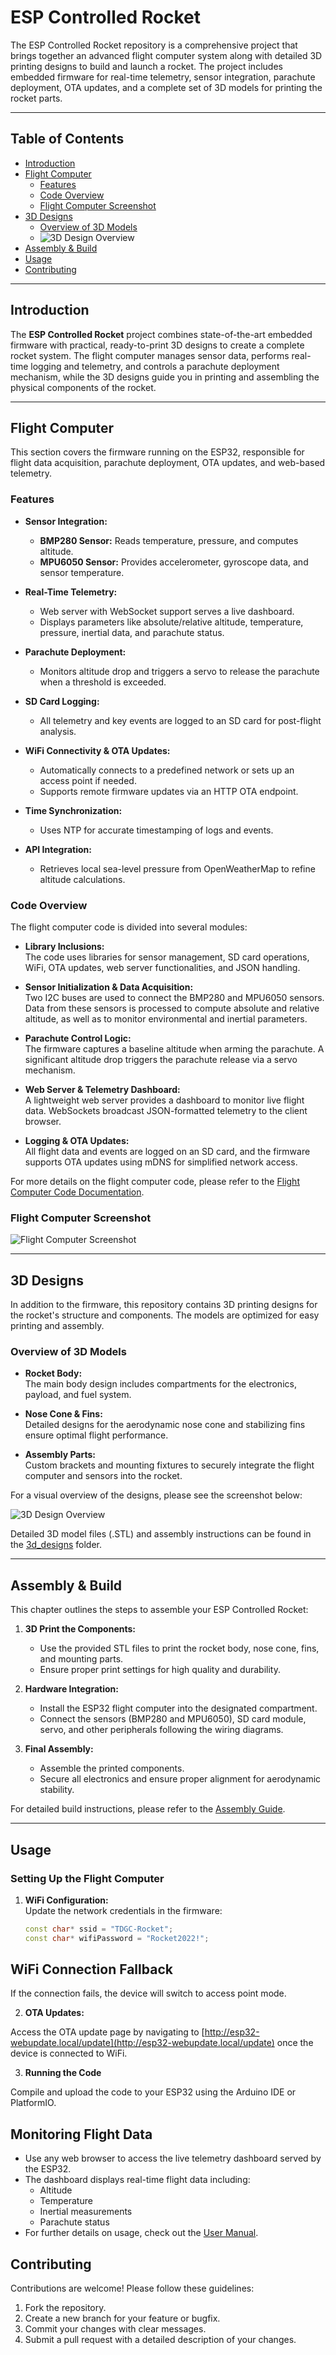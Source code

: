 # ESP Controlled Rocket

The ESP Controlled Rocket repository is a comprehensive project that brings together an advanced flight computer system along with detailed 3D printing designs to build and launch a rocket. The project includes embedded firmware for real-time telemetry, sensor integration, parachute deployment, OTA updates, and a complete set of 3D models for printing the rocket parts.

---

## Table of Contents

- [Introduction](#introduction)
- [Flight Computer](#flight-computer)
  - [Features](#features)
  - [Code Overview](#code-overview)
  - [Flight Computer Screenshot](#flight-computer-screenshot)
- [3D Designs](#3d-designs)
  - [Overview of 3D Models](#overview-of-3d-models)
  - ![3D Design Overview](media/3d_design_overview.png)
- [Assembly & Build](#assembly--build)
- [Usage](#usage)
- [Contributing](#contributing)


---

## Introduction

The **ESP Controlled Rocket** project combines state-of-the-art embedded firmware with practical, ready-to-print 3D designs to create a complete rocket system. The flight computer manages sensor data, performs real-time logging and telemetry, and controls a parachute deployment mechanism, while the 3D designs guide you in printing and assembling the physical components of the rocket.

---

## Flight Computer

This section covers the firmware running on the ESP32, responsible for flight data acquisition, parachute deployment, OTA updates, and web-based telemetry.

### Features

- **Sensor Integration:**  
  - **BMP280 Sensor:** Reads temperature, pressure, and computes altitude.
  - **MPU6050 Sensor:** Provides accelerometer, gyroscope data, and sensor temperature.
  
- **Real-Time Telemetry:**  
  - Web server with WebSocket support serves a live dashboard.
  - Displays parameters like absolute/relative altitude, temperature, pressure, inertial data, and parachute status.
  
- **Parachute Deployment:**  
  - Monitors altitude drop and triggers a servo to release the parachute when a threshold is exceeded.
  
- **SD Card Logging:**  
  - All telemetry and key events are logged to an SD card for post-flight analysis.
  
- **WiFi Connectivity & OTA Updates:**  
  - Automatically connects to a predefined network or sets up an access point if needed.
  - Supports remote firmware updates via an HTTP OTA endpoint.
  
- **Time Synchronization:**  
  - Uses NTP for accurate timestamping of logs and events.
  
- **API Integration:**  
  - Retrieves local sea-level pressure from OpenWeatherMap to refine altitude calculations.

### Code Overview

The flight computer code is divided into several modules:

- **Library Inclusions:**  
  The code uses libraries for sensor management, SD card operations, WiFi, OTA updates, web server functionalities, and JSON handling.

- **Sensor Initialization & Data Acquisition:**  
  Two I2C buses are used to connect the BMP280 and MPU6050 sensors. Data from these sensors is processed to compute absolute and relative altitude, as well as to monitor environmental and inertial parameters.

- **Parachute Control Logic:**  
  The firmware captures a baseline altitude when arming the parachute. A significant altitude drop triggers the parachute release via a servo mechanism.

- **Web Server & Telemetry Dashboard:**  
  A lightweight web server provides a dashboard to monitor live flight data. WebSockets broadcast JSON-formatted telemetry to the client browser.

- **Logging & OTA Updates:**  
  All flight data and events are logged on an SD card, and the firmware supports OTA updates using mDNS for simplified network access.

For more details on the flight computer code, please refer to the [Flight Computer Code Documentation](docs/flight_computer.md).


### Flight Computer Screenshot
![Flight Computer Screenshot](media/flight_computer_dashboard.png)

---

## 3D Designs

In addition to the firmware, this repository contains 3D printing designs for the rocket's structure and components. The models are optimized for easy printing and assembly.

### Overview of 3D Models

- **Rocket Body:**  
  The main body design includes compartments for the electronics, payload, and fuel system.

- **Nose Cone & Fins:**  
  Detailed designs for the aerodynamic nose cone and stabilizing fins ensure optimal flight performance.

- **Assembly Parts:**  
  Custom brackets and mounting fixtures to securely integrate the flight computer and sensors into the rocket.

For a visual overview of the designs, please see the screenshot below:

![3D Design Overview](media/3d_design_overview.png)

Detailed 3D model files (.STL) and assembly instructions can be found in the [3d_designs](3d_designs) folder.

---

## Assembly & Build

This chapter outlines the steps to assemble your ESP Controlled Rocket:

1. **3D Print the Components:**  
   - Use the provided STL files to print the rocket body, nose cone, fins, and mounting parts.
   - Ensure proper print settings for high quality and durability.

2. **Hardware Integration:**  
   - Install the ESP32 flight computer into the designated compartment.
   - Connect the sensors (BMP280 and MPU6050), SD card module, servo, and other peripherals following the wiring diagrams.

3. **Final Assembly:**  
   - Assemble the printed components.
   - Secure all electronics and ensure proper alignment for aerodynamic stability.

For detailed build instructions, please refer to the [Assembly Guide](docs/assembly_guide.md).

---

## Usage

### Setting Up the Flight Computer

1. **WiFi Configuration:**  
   Update the network credentials in the firmware:
   ```cpp
   const char* ssid = "TDGC-Rocket";
   const char* wifiPassword = "Rocket2022!";

## WiFi Connection Fallback

If the connection fails, the device will switch to access point mode.

2. **OTA Updates:**

Access the OTA update page by navigating to [http://esp32-webupdate.local/update](http://esp32-webupdate.local/update) once the device is connected to WiFi.

3. **Running the Code**

Compile and upload the code to your ESP32 using the Arduino IDE or PlatformIO.

## Monitoring Flight Data

- Use any web browser to access the live telemetry dashboard served by the ESP32.
- The dashboard displays real-time flight data including:
  - Altitude
  - Temperature
  - Inertial measurements
  - Parachute status
- For further details on usage, check out the [User Manual](docs/user_manual.md).

## Contributing

Contributions are welcome! Please follow these guidelines:

1. Fork the repository.
2. Create a new branch for your feature or bugfix.
3. Commit your changes with clear messages.
4. Submit a pull request with a detailed description of your changes.


